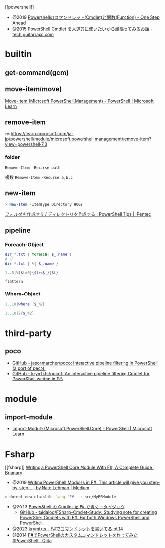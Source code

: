 [[powershell]]

- @2019 [Powershellのコマンドレット(Cmdlet)と関数(Function) - One Step Ahead](https://one-sthead.hatenablog.com/entry/2019/09/04/142925)
- @2015 [PowerShell Cmdlet を人道的に使いたいから頑張ってみるお話 - tech.guitarrapc.cóm](https://tech.guitarrapc.com/entry/2015/12/25/233000)

# builtin
## get-command(gcm)


## move-item(move)
[Move-Item (Microsoft.PowerShell.Management) - PowerShell | Microsoft Learn](https://learn.microsoft.com/ja-jp/powershell/module/microsoft.powershell.management/move-item?view=powershell-7.3)

## remove-item
`rm`
https://learn.microsoft.com/ja-jp/powershell/module/microsoft.powershell.management/remove-item?view=powershell-7.3

### folder

`Remove-Item -Recurse path`

複数
`Remove-Item -Recurse a,b,c`

## new-item
```ps1
> New-Item -ItemType Directory HOGE
```
[フォルダを作成する / ディレクトリを作成する : PowerShell Tips | iPentec](https://www.ipentec.com/document/powershell-create-directory)

## pipeline
### Foreach-Object

```ps1
dir *.txt | foreach{ $_.name }
# 👇
dir *.txt | %{ $_.name }
```

```ps1
1..5|%{$t=0}{$t+=$_}{$t}
```

`flattern`

### Where-Object
```ps1
1..10|where {$_%2}
```

```ps1
1..10|?{$_%2}
```

# third-party
## poco
- [GitHub - jasonmarcher/poco: Interactive pipeline filtering in PowerShell (a port of peco).](https://github.com/jasonmarcher/poco)
- [GitHub - krymtkts/pocof: An interactive pipeline filtering Cmdlet for PowerShell written in F#.](https://github.com/krymtkts/pocof)

# module
## import-module
- [Import-Module (Microsoft.PowerShell.Core) - PowerShell | Microsoft Learn](https://learn.microsoft.com/ja-jp/powershell/module/microsoft.powershell.core/import-module?view=powershell-7.4)

# Fsharp
[[fsharp]]
[Writing a PowerShell Core Module With F#, A Complete Guide | Brianary](https://webcoder.info/fspsmodule.html)
- @2019 [Writing PowerShell Modules in F#. This article will give you step-by-step… | by Nate Lehman | Medium](https://medium.com/@natelehman/writing-powershell-modules-in-f-ed52704d97ed)
```sh
> dotnet new classlib -lang 'F#' -o src/MyPSModule
```

- @2023 [PowerShell の Cmdlet を F# で書く - タイダログ](https://taidalog.hatenablog.com/entry/2023/01/31/080000)
	- [GitHub - taidalog/FSharp-Cmdlet-Study: Studying note for creating PowerShell Cmdlets with F#. For both Windows PowerShell and PowerShell.](https://github.com/taidalog/FSharp-Cmdlet-Study)
- @2023 [krymtkts - F#でコマンドレットを書いてる pt.14](https://krymtkts.github.io/posts/2023-03-05-writing-cmdlet-in-fsharp-pt14)
- @2014 [F#でPowerShellのカスタムコマンドレットを作ってみた #PowerShell - Qiita](https://qiita.com/minfuk/items/e3562d84b4c2fb460b2d)
